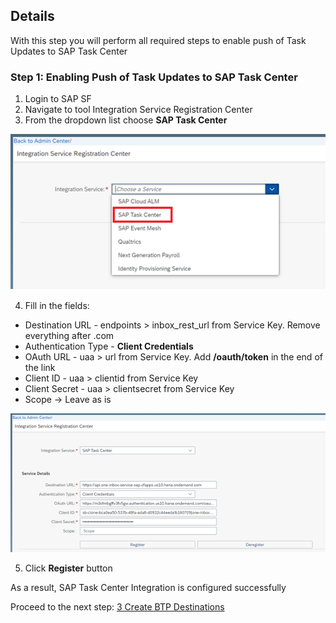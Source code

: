 ## Details

With this step you will perform all required steps to enable push of Task Updates to SAP Task Center


### Step 1: Enabling Push of Task Updates to SAP Task Center

1. Login to SAP SF
2. Navigate to tool Integration Service Registration Center
3. From the dropdown list choose **SAP Task Center**


![SAP Task Center](./Images/1.3.1.png "SAP Task Center")

4. Fill in the fields:

- Destination URL - endpoints > inbox_rest_url from Service Key. Remove everything after .com
- Authentication Type - **Client Credentials**
- OAuth URL - uaa > url from Service Key. Add **/oauth/token** in the end of the link
- Client ID - uaa > clientid from Service Key
- Client Secret - uaa > clientsecret from Service Key
- Scope -> Leave as is


![SAP Task Center Configuration](./Images/1.4.1.png "SAP Task Center Configuration")

5. Click **Register** button

As a result, SAP Task Center Integration is configured successfully


Proceed to the next step: [3 Create BTP Destinations](https://)
